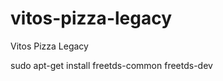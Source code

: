 vitos-pizza-legacy
==================

Vitos Pizza Legacy

sudo apt-get install freetds-common freetds-dev
